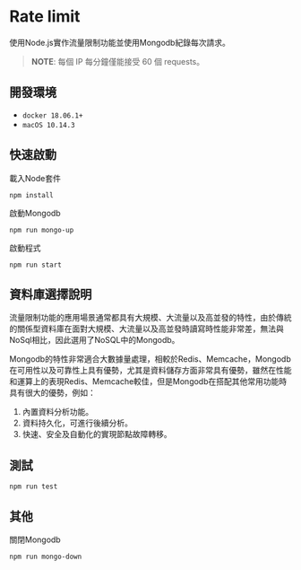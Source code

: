 Rate limit
=================

使用Node.js實作流量限制功能並使用Mongodb紀錄每次請求。
  
> **NOTE**: 每個 IP 每分鐘僅能接受 60 個 requests。

開發環境
--------------

  - `docker 18.06.1+`
  - `macOS 10.14.3`

快速啟動
--------------

  載入Node套件
  ```
  npm install
  ```

  啟動Mongodb
  ```
  npm run mongo-up
  ```
  
  啟動程式
  ```
  npm run start
  ```
  
資料庫選擇說明
--------------

流量限制功能的應用場景通常都具有大規模、大流量以及高並發的特性，由於傳統的關係型資料庫在面對大規模、大流量以及高並發時讀寫時性能非常差，無法與NoSql相比，因此選用了NoSQL中的Mongodb。

Mongodb的特性非常適合大數據量處理，相較於Redis、Memcache，Mongodb在可用性以及可靠性上具有優勢，尤其是資料儲存方面非常具有優勢，雖然在性能和運算上的表現Redis、Memcache較佳，但是Mongodb在搭配其他常用功能時具有很大的優勢，例如：

1. 內置資料分析功能。
2. 資料持久化，可進行後續分析。
3. 快速、安全及自動化的實現節點故障轉移。

測試
--------------

  ```
  npm run test
  ```

其他
--------------

  關閉Mongodb
  ```
  npm run mongo-down
  ```
